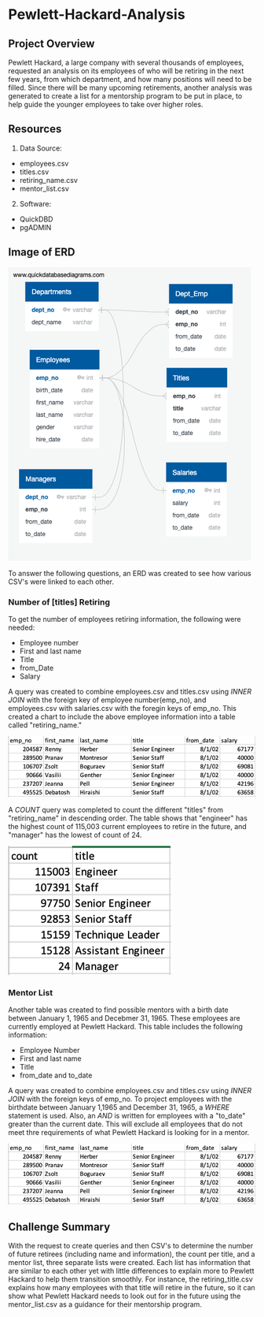# Pewlett-Hackard-Analysis

## Project Overview
Pewlett Hackard, a large company with several thousands of employees, requested an analysis on its employees of who will be retiring in the next few years, from which department, and how many positions will need to be filled.  Since there will be many upcoming retirements, another analysis was generated to create a list for a mentorship program to be put in place, to help guide the younger employees to take over higher roles. 

## Resources
1) Data Source: 
  - employees.csv
  - titles.csv
  - retiring_name.csv
  - mentor_list.csv
2) Software:
  - QuickDBD
  - pgADMIN

## Image of ERD
<img width=“500” alt=“” src="https://github.com/estherhk/Pewlett-Hackard-Analysis/blob/master/EmployeeDB.png">

To answer the following questions, an ERD was created to see how various CSV's were linked to each other.  

### Number of [titles] Retiring

To get the number of employees retiring information, the following were needed:
- Employee number
- First and last name
- Title
- from_Date
- Salary

A query was created to combine employees.csv and titles.csv  using <i>INNER JOIN</i> with the foreign key of employee number(emp_no), and employees.csv with salaries.csv with the foregin keys of emp_no.  This created a chart to include the above employee information into a table called "retiring_name."

<img width=“500” alt=“” src="https://github.com/estherhk/Pewlett-Hackard-Analysis/blob/master/retiring_name.png">

A <i> COUNT</i> query was completed to count the different "titles" from "retiring_name" in descending order.  The table shows that "engineer" has the highest count of 115,003 current employees to retire in the future, and "manager" has the lowest of count of 24.  

<img width=“500” alt=“” src="https://github.com/estherhk/Pewlett-Hackard-Analysis/blob/master/title_count.png">

### Mentor List

Another table was created to find possible mentors with a birth date between January 1, 1965 and Decebmer 31, 1965.  These employees are currently employed at Pewlett Hackard.  This table includes the following information:
- Employee Number
- First and last name
- Title
- from_date and to_date

A query was created to combine employees.csv and titles.csv using <i> INNER JOIN </i> with the foreign keys of emp_no.  To project employees with the birthdate between January 1,1965 and December 31, 1965, a <i> WHERE </i> statement is used.  Also, an <i> AND </i> is written for employees with a "to_date" greater than the current date.  This will exclude all employees that do not meet thre requirements of what Pewlett Hackard is looking for in a mentor.

<img width=“500” alt=“” src="https://github.com/estherhk/Pewlett-Hackard-Analysis/blob/master/retiring_name.png">

## Challenge Summary

With the request to create queries and then CSV's to determine the number of future retirees (including name and information), the count per title, and a mentor list, three separate lists were created.  Each list has information that are similar to each other yet with little differences to explain more to Pewlett Hackard to help them transition smoothly.  For instance, the retiring_title.csv explains how many employees with that title will retire in the future, so it can show what Pewlett Hackard needs to look out for in the future using the mentor_list.csv as a guidance for their mentorship program. 
